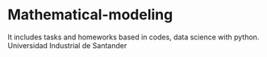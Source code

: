 # Mathematical-modeling
It includes tasks and homeworks based in codes, data science with python.
Universidad Industrial de Santander
